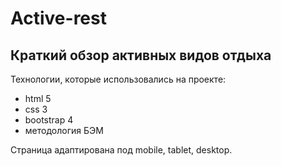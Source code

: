 # Active-rest
## Краткий обзор активных видов отдыха

Технологии, которые использовались на проекте:

- html 5
- css 3
- bootstrap 4
- методология БЭМ

Страница адаптирована под mobile, tablet, desktop.
